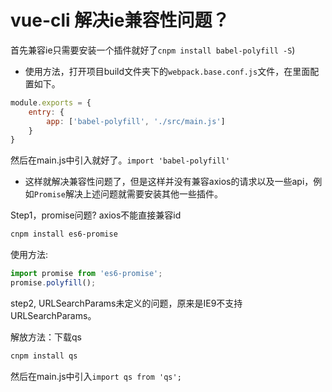 # vue-cli 解决ie兼容性问题？

首先兼容ie只需要安装一个插件就好了`cnpm install babel-polyfill -S`)

* 使用方法，打开项目build文件夹下的`webpack.base.conf.js`文件，在里面配置如下。

```js
module.exports = {
	entry: {
		app: ['babel-polyfill', './src/main.js']
	}
}
```

然后在main.js中引入就好了。`import 'babel-polyfill'`

* 这样就解决兼容性问题了，但是这样并没有兼容axios的请求以及一些api，例如`Promise`解决上述问题就需要安装其他一些插件。

Step1，promise问题? axios不能直接兼容id

```sh
cnpm install es6-promise
```

使用方法:

```js
import promise from 'es6-promise';
promise.polyfill();
```

step2, URLSearchParams未定义的问题，原来是IE9不支持URLSearchParams。

解放方法：下载qs

```sh
cnpm install qs
```

然后在main.js中引入`import qs from 'qs';`
